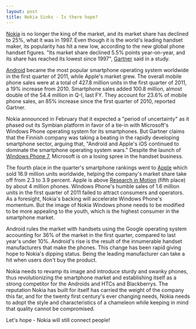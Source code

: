 ```yaml
---
layout: post
title: Nokia Sinks - Is there hope?
---
```


<a href="http://www.nokia.com/">Nokia</a> is no longer the king of the market, and its market share has declined to 25%, what it was in 1997. Even though it is the world's leading handset maker, its popularity has hit a new low, according to the new global phone handset figures. "Its market share declined 5.5% points year-on-year, and its share has reached its lowest since 1997", <a href="http://www.gartner.com/it/page.jsp?id=1689814">Gartner</a> said in a study.

<a href="http://www.android.com/">Android</a> became the most popular smartphone operating system worldwide in the first quarter of 2011, while Apple's market grew. The overall mobile phone sales were at a total of 427.8 million units in the first quarter of 2011, a 19% increase from 2010. Smartphone sales added 100.8 million, almost double of the 54.4 million in Q-I, last FY. They account for 23.6% of mobile phone sales, an 85% increase since the first quarter of 2010, reported Gartner.

Nokia announced in February that it expected a "period of uncertainty" as it phased out its Symbian platform in favor of a tie-in with Microsoft's Windows Phone operating system for its smartphones. But Gartner claims that the Finnish company was taking a beating in the rapidly developing smartphone sector, arguing that, "Android and Apple's iOS continued to dominate the smartphone operating system wars." Despite the launch of <a href="http://www.microsoft.com/windowsmobile/en-in/default.mspx">Windows Phone 7</a>, Microsoft is on a losing spree in the handset business.

The fourth place in the quarter's smartphone rankings went to <a href="http://www.apple.com/iphone/">Apple</a> which sold 16.9 million units worldwide, helping the company's market share take off from 2.3 to 3.9 percent. Apple is above <a href="http://www.rim.com/">Research in Motion</a> (fifth place) by about 4 million phones. Windows Phone's humble sales of 1.6 million units in the first quarter of 2011 failed to attract consumers and operators. As a foresight, Nokia's backing will accelerate Windows Phone's momentum. But the image of Nokia Windows phone needs to be modified to be more appealing to the youth, which is the highest consumer in the smartphone market. 

Android rules the market with handsets using the Google operating system accounting for 36% of the market in the first quarter, compared to last year's under 10%. Android's rise is the result of the innumerable handset manufacturers that make the phones. This change has been rapid giving hope to Nokia's dipping status. Being the leading manufacturer can take a hit when users don't buy the product. 

Nokia needs to revamp its image and introduce sturdy and swanky phones, thus revolutionizing the smartphone market and establishing itself as a strong competitor for the Androids and HTCs and Blackberrys. The reputation Nokia has built for itself has carried the weight of the company this far, and for the twenty first century's ever changing needs, Nokia needs to adopt the style and characteristics of a chameleon while keeping in mind that quality cannot be compromised. 

Let's hope - Nokia will still connect people!
